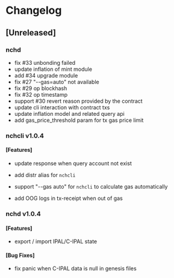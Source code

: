 # Changelog

## [Unreleased]
### nchd
* fix #33 unbonding failed
* update inflation of mint module
* add #34 upgrade module
* fix #27 "--gas=auto" not available
* fix #29 op blockhash
* fix #32 op timestamp
* support #30 revert reason provided by the contract
* update cli interaction with contract txs
* update inflation model and related query api
* add gas_price_threshold param for tx gas price limit

### nchcli v1.0.4

#### [Features]

* update response when query account not exist 

* add distr alias for ```nchcli```

* support "--gas auto" for ```nchcli``` to calculate gas automatically

* add OOG logs in tx-receipt when out of gas

### nchd v1.0.4

#### [Features]

* export / import IPAL/C-IPAL state

#### [Bug Fixes]

* fix panic when C-IPAL data is null in genesis files

